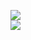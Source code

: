 [![](https://img.shields.io/badge/Made%20With-Github%20Spray-lightgrey.svg?style=for-the-badge&logo=github)](https://github.com/Annihil/github-spray#21166)  
[![](https://i.imgur.com/2DrTn0Z.gif)](https://github.com/Annihil/github-spray)